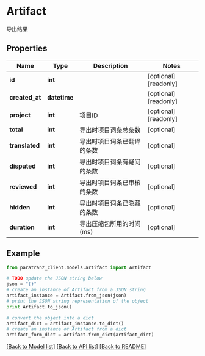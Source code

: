 # Artifact

导出结果

## Properties

Name | Type | Description | Notes
------------ | ------------- | ------------- | -------------
**id** | **int** |  | [optional] [readonly] 
**created_at** | **datetime** |  | [optional] [readonly] 
**project** | **int** | 项目ID | [optional] [readonly] 
**total** | **int** | 导出时项目词条总条数 | [optional] 
**translated** | **int** | 导出时项目词条已翻译的条数 | [optional] 
**disputed** | **int** | 导出时项目词条有疑问的条数 | [optional] 
**reviewed** | **int** | 导出时项目词条已审核的条数 | [optional] 
**hidden** | **int** | 导出时项目词条已隐藏的条数 | [optional] 
**duration** | **int** | 导出压缩包所用的时间 (ms) | [optional] 

## Example

```python
from paratranz_client.models.artifact import Artifact

# TODO update the JSON string below
json = "{}"
# create an instance of Artifact from a JSON string
artifact_instance = Artifact.from_json(json)
# print the JSON string representation of the object
print Artifact.to_json()

# convert the object into a dict
artifact_dict = artifact_instance.to_dict()
# create an instance of Artifact from a dict
artifact_form_dict = artifact.from_dict(artifact_dict)
```
[[Back to Model list]](../README.md#documentation-for-models) [[Back to API list]](../README.md#documentation-for-api-endpoints) [[Back to README]](../README.md)



